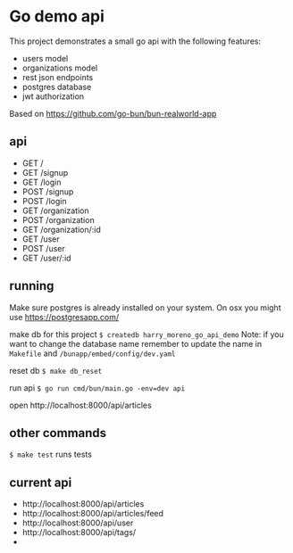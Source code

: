 # Go demo api

This project demonstrates a small go api with the following features:

* users model
* organizations model
* rest json endpoints
* postgres database
* jwt authorization

Based on https://github.com/go-bun/bun-realworld-app

## api

* GET /
* GET /signup
* GET /login
* POST /signup
* POST /login
* GET /organization
* POST /organization
* GET /organization/:id
* GET /user
* POST /user
* GET /user/:id

## running

Make sure postgres is already installed on your system. On osx you might use https://postgresapp.com/

make db for this project
`$ createdb harry_moreno_go_api_demo`
Note: if you want to change the database name remember to update the name in `Makefile` and `/bunapp/embed/config/dev.yaml`

reset db
`$ make db_reset`

run api
`$ go run cmd/bun/main.go -env=dev api`

open
http://localhost:8000/api/articles

## other commands

`$ make test` runs tests

## current api

* http://localhost:8000/api/articles
* http://localhost:8000/api/articles/feed
* http://localhost:8000/api/user
* http://localhost:8000/api/tags/
* 